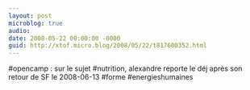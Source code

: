 ```yaml
---
layout: post
microblog: true
audio: 
date: 2008-05-22 00:00:00 -0000
guid: http://xtof.micro.blog/2008/05/22/t817600352.html
---
```

#opencamp : sur le sujet #nutrition, alexandre reporte le déj après son retour de SF le 2008-06-13  #forme #energieshumaines
